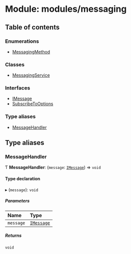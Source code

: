 # Module: modules/messaging

## Table of contents

### Enumerations

- [MessagingMethod](../enums/modules_messaging.MessagingMethod.md)

### Classes

- [MessagingService](../classes/modules_messaging.MessagingService.md)

### Interfaces

- [IMessage](../interfaces/modules_messaging.IMessage.md)
- [SubscribeToOptions](../interfaces/modules_messaging.SubscribeToOptions.md)

### Type aliases

- [MessageHandler](modules_messaging.md#messagehandler)

## Type aliases

### MessageHandler

Ƭ **MessageHandler**: (`message`: [`IMessage`](../interfaces/modules_messaging.IMessage.md)) => `void`

#### Type declaration

▸ (`message`): `void`

##### Parameters

| Name | Type |
| :------ | :------ |
| `message` | [`IMessage`](../interfaces/modules_messaging.IMessage.md) |

##### Returns

`void`
